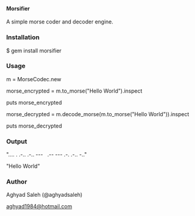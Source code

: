 #### Morsifier
A simple morse coder and decoder engine.

### Installation

$ gem install morsifier

### Usage

m = MorseCodec.new

morse_encrypted = m.to_morse("Hello World").inspect

puts morse_encrypted

morse_decrypted = m.decode_morse(m.to_morse("Hello World")).inspect

puts morse_decrypted

### Output
".... . .-.. .-.. ---   .-- --- .-. .-.. -.."

"Hello World"

### Author

Aghyad Saleh (@aghyadsaleh)

aghyad1984@hotmail.com